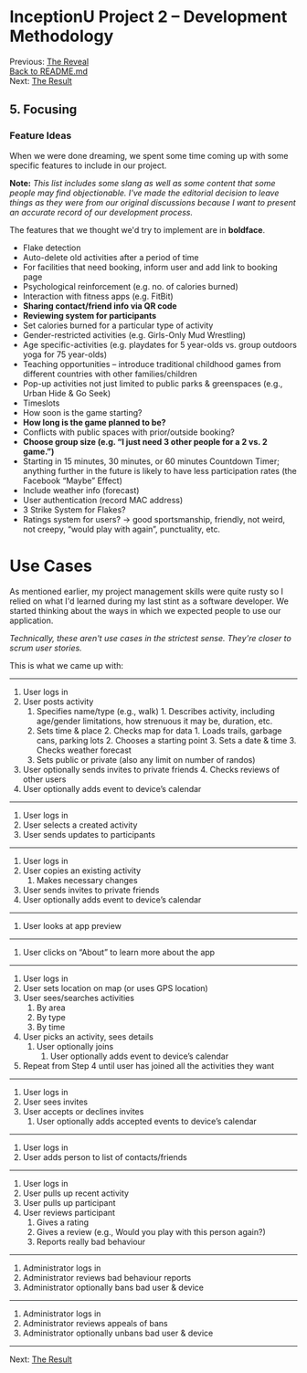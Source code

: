 # InceptionU Project 2 &ndash; Development Methodology

Previous:  [The Reveal](4_Reveal.md)<br />
[Back to README.md](../README.md)<br />
Next:  [The Result](6_Result.md)

## 5.  Focusing

### Feature Ideas

When we were done dreaming, we spent some time coming up with some specific features to include in our project.

**Note:**  *This list includes some slang as well as some content that some people may find objectionable.  I've made the editorial decision to leave things as they were from our original discussions because I want to present an accurate record of our development process.*

The features that we thought we'd try to implement are in **boldface**.

- Flake detection
- Auto-delete old activities after a period of time
- For facilities that need booking, inform user and add link to booking page
- Psychological reinforcement (e.g. no. of calories burned)
- Interaction with fitness apps (e.g. FitBit)
- **Sharing contact/friend info via QR code**
- **Reviewing system for participants**
- Set calories burned for a particular type of activity
- Gender-restricted activities (e.g. Girls-Only Mud Wrestling)
- Age specific-activities (e.g. playdates for 5 year-olds vs. group outdoors yoga for 75 year-olds)
- Teaching opportunities – introduce traditional childhood games from different countries with other families/children
- Pop-up activities not just limited to public parks & greenspaces (e.g., Urban Hide &amp; Go Seek)
- Timeslots
- How soon is the game starting?
- **How long is the game planned to be?**
- Conflicts with public spaces with prior/outside booking?
- **Choose group size (e.g. “I just need 3 other people for a 2 vs. 2 game.”)**
- Starting in 15 minutes, 30 minutes, or 60 minutes Countdown Timer; anything further in the future is likely to have less participation rates (the Facebook “Maybe” Effect)
- Include weather info (forecast)
- User authentication (record MAC address)
 - 3 Strike System for Flakes?
 - Ratings system for users? → good sportsmanship, friendly, not weird, not creepy, “would play with again”, punctuality, etc.

# Use Cases

As mentioned earlier, my project management skills were quite rusty so I relied on what I'd learned during my last stint as a software developer.  We started thinking about the ways in which we expected people to use our application.

*Technically, these aren't use cases in the strictest sense.  They're closer to scrum user stories.*

This is what we came up with:

---

1. User logs in
2. User posts activity
    1. Specifies name/type (e.g., walk)
            1. Describes activity, including age/gender limitations, how strenuous it may be, duration, etc.
    2. Sets time & place
            2. Checks map for data
                    1. Loads trails, garbage cans, parking lots
                    2. Chooses a starting point
            3. Sets a date & time
                    3. Checks weather forecast
    3. Sets public or private (also any limit on number of randos)
3. User optionally sends invites to private friends
    4. Checks reviews of other users
4. User optionally adds event to device’s calendar

---

1. User logs in
2. User selects a created activity
3. User sends updates to participants

---

1. User logs in
2. User copies an existing activity
    1. Makes necessary changes
3. User sends invites to private friends
4. User optionally adds event to device’s calendar

---

1. User looks at app preview

---

1. User clicks on “About” to learn more about the app

---

1. User logs in
2. User sets location on map (or uses GPS location)
3. User sees/searches activities
    1. By area
    2. By type
    3. By time
4. User picks an activity, sees details
    1. User optionally joins
        1. User optionally adds event to device’s calendar
5. Repeat from Step 4 until user has joined all the activities they want

---

1. User logs in
2. User sees invites
3. User accepts or declines invites
    1. User optionally adds accepted events to device’s calendar

---

1. User logs in
2. User adds person to list of contacts/friends

---

1. User logs in
2. User pulls up recent activity
3. User pulls up participant
4. User reviews participant
    1. Gives a rating
    2. Gives a review (e.g., Would you play with this person again?)
    3. Reports really bad behaviour

---

1. Administrator logs in
2. Administrator reviews bad behaviour reports
3. Administrator optionally bans bad user & device

---

1. Administrator logs in
2. Administrator reviews appeals of bans
3. Administrator optionally unbans bad user &amp; device

---

Next:  [The Result](6_Result.md)
